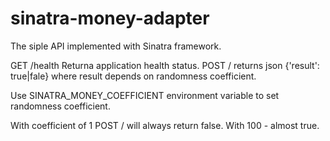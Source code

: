 # sinatra-money-adapter

The siple API implemented with Sinatra framework.

GET /health
    Returna application health status.
POST /
    returns json {'result': true|fale} where result depends on randomness coefficient.

Use SINATRA_MONEY_COEFFICIENT environment variable to set randomness coefficient.

With coefficient of 1 POST / will always return false. With 100 - almost true.